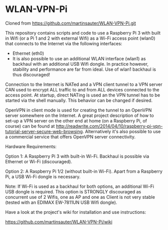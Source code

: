 WLAN-VPN-Pi
===========

Cloned from https://github.com/martinsauter/WLAN-VPN-Pi.git

This repository contains scripts and code to use a Raspberry Pi 3 with built in Wifi (or a Pi 1 and 2 with external Wifi) as a Wi-Fi access point (wlan0) that connects to the Internet via the following interfaces:

* Ethernet (eth0)
* It is also possible to use an additional WLAN interface (wlan1) as backhaul with an additional USB Wifi dongle. In practice however, stability and performance are far from ideal. Use of wlan1 backhaul is thus discouraged!

Connection to the Internet is NATed and a VPN client tunnel to a VPN server CAN used to encrypt ALL traffic to and from ALL devices connected to the access point. At startup, direct NATing is used an the VPN tunnel has to be started via the shell manually. This behavior can be changed if desired.

OpenVPN in client mode is used for creating the tunnel to an OpenVPN server somewhere on the Internet. A great project description of how to set-up a VPN server on the other end at home (on a Raspberry Pi, of course) can be found at http://readwrite.com/2014/04/10/raspberry-pi-vpn-tutorial-server-secure-web-browsing. Alternatively it's also possible to use a commercial service that offers OpenVPN server connectivity.

Hardware Requirements: 

Option 1: A Raspberry Pi 3 with built-in Wi-Fi. Backhaul is possible via Ethernet or Wi-Fi (discouraged).

Option 2: A Raspberry Pi 1/2 (without built-in Wi-Fi). Apart from a Raspberry Pi, a USB Wi-Fi dongle is necessary. 

Note: If Wi-Fi is used as a backhaul for both options, an additional Wi-Fi USB dongle is required. This option is STRONGLY discouraged as concurrent use of 2 Wifis, one as AP and one as Client is not very stable (tested with an EDIMAX EW-7811UN USB Wifi dongle).

Have a look at the project's wiki for installation and use instructions: 

https://github.com/martinsauter/WLAN-VPN-Pi/wiki
